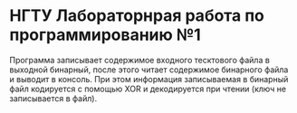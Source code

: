 # НГТУ Лабораторнрая работа по программированию №1
Программа записывает содержимое входного тесктового файла в выходной бинарный, после этого читает содержимое бинарного файла и выводит в консоль.
При этом информация записываемая в бинарный файл кодируется с помощью XOR и декодируется при чтении (ключ не записывается в файл).
